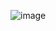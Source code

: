 ![image](https://github.com/Charlitoes/CSE-110/assets/144288475/c2fadf41-78a1-4a9f-8979-9499c97140d9)


